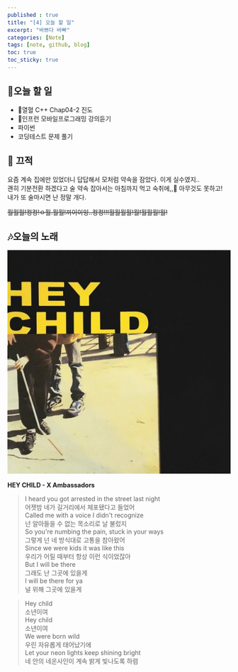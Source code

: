 ```yaml
---
published : true
title: "[4] 오늘 할 일"
excerpt: "바쁘다 바빠"
categories: [Note]
tags: [note, github, blog]
toc: true
toc_sticky: true
---
```


## 🔖오늘 할 일

+ 🚨열혈 C++ Chap04-2 진도 
+ 🚨인프런 모바일프로그래밍 강의듣기  
+ 파이썬  
+ 코딩테스트 문제 풀기 



## 📓 끄적  

요즘 계속 집에만 있었더니 답답해서 모처럼 약속을 잠았다. 이게 실수였지..  
괜히 기분전환 하겠다고 술 약속 잡아서는 아침까지 먹고 숙취에,,🤮 아무것도 못하고!  
내가 또 술마시면 난 정말 개다.  

~~월월월!컹컹!ㅇ월.월월!끼이이잉..컹컹!!!월월월월!월!월월월!월!~~




## 🎶오늘의 노래

![fail to bring image](/assets/Image/heychild.jpg)  

<strong>HEY CHILD - X Ambassadors</strong>  

> I heard you got arrested in the street last night  
> 어젯밤 네가 길거리에서 체포됐다고 들었어  
> Called me with a voice I didn't recognize  
> 넌 알아들을 수 없는 목소리로 날 불렀지  
> So you're numbing the pain, stuck in your ways  
> 그렇게 넌 네 방식대로 고통을 참아왔어  
> Since we were kids it was like this  
> 우리가 어릴 때부터 항상 이런 식이었잖아  
> But I will be there  
> 그래도 난 그곳에 있을게  
> I will be there for ya  
> 널 위해 그곳에 있을게  

> Hey child  
> 소년이여  
> Hey child  
> 소년이여  
> We were born wild  
> 우린 자유롭게 태어났기에  
> Let your neon lights keep shining bright  
> 네 안의 네온사인이 계속 밝게 빛나도록 하렴  



